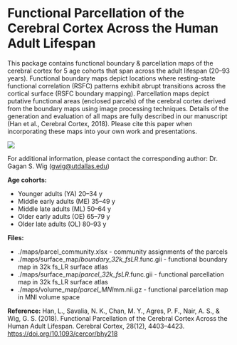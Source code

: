 # Functional Parcellation of the Cerebral Cortex Across the Human Adult Lifespan
This package contains functional boundary & parcellation maps of the cerebral cortex for 5 age cohorts that span across the adult lifespan (20–93 years). Functional boundary maps depict locations where resting-state functional correlation (RSFC) patterns exhibit abrupt transitions across the cortical surface (RSFC boundary mapping). Parcellation maps depict putative functional areas (enclosed parcels) of the cerebral cortex derived from the boundary maps using image processing techniques. Details of the generation and evaluation of all maps are fully described in our manuscript (Han et al., Cerebral Cortex, 2018). Please cite this paper when incorporating these maps into your own work and presentations.

<img src="https://github.com/hldeepblue/aging_parcellation/maps/pngs/figure3.png">


For additional information, please contact the corresponding author: Dr. Gagan S. Wig (gwig@utdallas.edu)

**Age cohorts:**
* Younger adults (YA) 		20–34 y
* Middle early adults (ME) 	35–49 y
* Middle late adults (ML) 	50–64 y
* Older early adults (OE) 	65–79 y
* Older late adults (OL) 		80–93 y

**Files:**
* \./maps/parcel_community.xlsx 						-	community assignments of the parcels
* \./maps/surface_map/<AgeCohort>_boundary_32k_fsLR_<hemisphere>.func.gii	-	functional boundary map in 32k fs_LR surface atlas
* \./maps/surface_map/<AgeCohort>_parcel_32k_fsLR_<hemisphere>.func.gii	-	functional parcellation map in 32k fs_LR surface atlas
* \./maps/volume_map/<AgeCohort>_parcel_MNI_<voxelsize>mm.nii.gz		-	functional parcellation map in MNI volume space

**Reference:**
Han, L., Savalia, N. K., Chan, M. Y., Agres, P. F., Nair, A. S., & Wig, G. S. (2018). Functional Parcellation of the Cerebral Cortex Across the Human Adult Lifespan. Cerebral Cortex, 28(12), 4403–4423. https://doi.org/10.1093/cercor/bhy218
